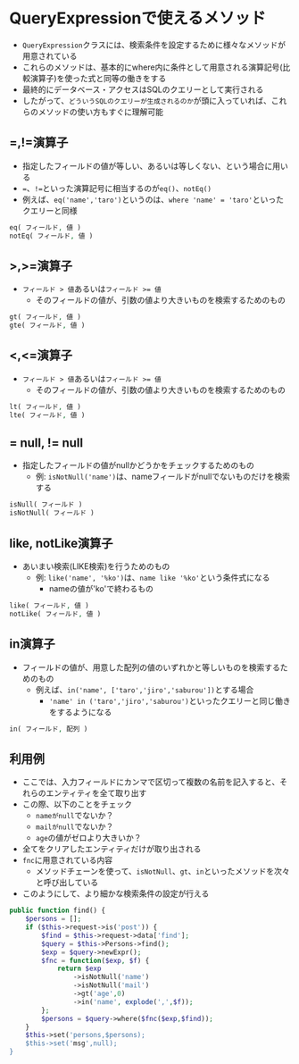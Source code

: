 # QueryExpressionで使えるメソッド

* `QueryExpression`クラスには、検索条件を設定するために様々なメソッドが用意されている
* これらのメソッドは、基本的にwhere内に条件として用意される演算記号(比較演算子)を使った式と同等の働きをする
* 最終的にデータベース・アクセスはSQLのクエリーとして実行される
* したがって、`どういうSQLのクエリーが生成されるのか`が頭に入っていれば、これらのメソッドの使い方もすぐに理解可能

## =,!=演算子

* 指定したフィールドの値が等しい、あるいは等しくない、という場合に用いる
* `=`、`!=`といった演算記号に相当するのが`eq()`、`notEq()`
* 例えば、`eq('name','taro')`というのは、`where 'name' = 'taro'`といったクエリーと同様

```php
eq( フィールド, 値 )
notEq( フィールド, 値 )
```

## >,>=演算子

* `フィールド > 値`あるいは`フィールド >= 値`
    * そのフィールドの値が、引数の値より大きいものを検索するためのもの

```php
gt( フィールド, 値 )
gte( フィールド, 値 )
```

## <,<=演算子

* `フィールド > 値`あるいは`フィールド >= 値`
    * そのフィールドの値が、引数の値より大きいものを検索するためのもの
    
```php
lt( フィールド, 値 )
lte( フィールド, 値 )
```

## = null, != null

* 指定したフィールドの値がnullかどうかをチェックするためのもの
    * 例: `isNotNull('name')`は、nameフィールドがnullでないものだけを検索する

```php
isNull( フィールド )
isNotNull( フィールド )
```

## like, notLike演算子

* あいまい検索(LIKE検索)を行うためのもの
    * 例: `like('name', '%ko')`は、`name like '%ko'`という条件式になる
        * nameの値が'ko'で終わるもの

```php
like( フィールド, 値 )
notLike( フィールド, 値 )
```

## in演算子

* フィールドの値が、用意した配列の値のいずれかと等しいものを検索するためのもの
    * 例えば、`in('name', ['taro','jiro','saburou'])`とする場合
        * `'name' in ('taro','jiro','saburou')`といったクエリーと同じ働きをするようになる

```php
in( フィールド, 配列 )
```

## 利用例

* ここでは、入力フィールドにカンマで区切って複数の名前を記入すると、それらのエンティティを全て取り出す
* この際、以下のことをチェック
    * `nameがnull`でないか？
    * `mailがnull`でないか？
    * `age`の値がゼロより大きいか？
* 全てをクリアしたエンティティだけが取り出される
* `fnc`に用意されている内容
    * メソッドチェーンを使って、`isNotNull`、`gt`、`in`といったメソッドを次々と呼び出している
* このようにして、より細かな検索条件の設定が行える

```php
public function find() {
    $persons = [];
    if ($this->request->is('post')) {
        $find = $this->request->data['find'];
        $query = $this->Persons->find();
        $exp = $query->newExpr();
        $fnc = function($exp, $f) {
            return $exp
                ->isNotNull('name')
                ->isNotNull('mail')
                ->gt('age',0)
                ->in('name', explode(',',$f));
        };
        $persons = $query->where($fnc($exp,$find));
    }
    $this->set('persons,$persons);
    $this->set('msg',null);
}
```
